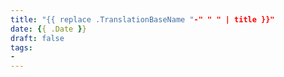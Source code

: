 ```yaml
---
title: "{{ replace .TranslationBaseName "-" " " | title }}"
date: {{ .Date }}
draft: false
tags:
-
---
```

